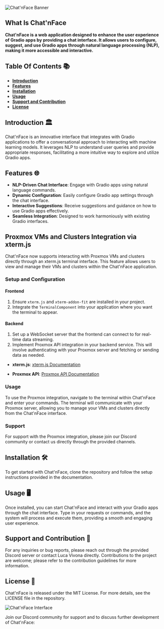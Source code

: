 ![Chat'nFace Banner](images/chatty.png)


## What Is Chat'nFace
**Chat'nFace is a web application designed to enhance the user experience of Gradio apps by providing a chat interface. It allows users to configure, suggest, and use Gradio apps through natural language processing (NLP), making it more accessible and interactive.**

## Table Of Contents 📚
 - [**Introduction**](#introduction-)
 - [**Features**](#features-)
 - [**Installation**](#installation-)
 - [**Usage**](#usage-)
 - [**Support and Contribution**](#support-and-contribution-)
 - [**License**](#license-)

## Introduction 🏛️
Chat'nFace is an innovative interface that integrates with Gradio applications to offer a conversational approach to interacting with machine learning models. It leverages NLP to understand user queries and provide appropriate responses, facilitating a more intuitive way to explore and utilize Gradio apps.

## Features 🌐
- **NLP-Driven Chat Interface**: Engage with Gradio apps using natural language commands.
- **Dynamic Configuration**: Easily configure Gradio app settings through the chat interface.
- **Interactive Suggestions**: Receive suggestions and guidance on how to use Gradio apps effectively.
- **Seamless Integration**: Designed to work harmoniously with existing Gradio interfaces.

## Proxmox VMs and Clusters Integration via xterm.js

Chat'nFace now supports interacting with Proxmox VMs and clusters directly through an xterm.js terminal interface. This feature allows users to view and manage their VMs and clusters within the Chat'nFace application.

### Setup and Configuration

#### Frontend

1. Ensure `xterm.js` and `xterm-addon-fit` are installed in your project.
2. Integrate the `TerminalComponent` into your application where you want the terminal to appear.

#### Backend

1. Set up a WebSocket server that the frontend can connect to for real-time data streaming.
2. Implement Proxmox API integration in your backend service. This will involve authenticating with your Proxmox server and fetching or sending data as needed.

- **xterm.js**: [xterm.js Documentation](https://xtermjs.org/docs/)

- **Proxmox API**: [Proxmox API Documentation](https://pve.proxmox.com/pve-docs/api-viewer/index.html)

### Usage

To use the Proxmox integration, navigate to the terminal within Chat'nFace and enter your commands. The terminal will communicate with your Proxmox server, allowing you to manage your VMs and clusters directly from the Chat'nFace interface.

### Support

For support with the Proxmox integration, please join our Discord community or contact us directly through the provided channels.
## Installation 🛠️
To get started with Chat'nFace, clone the repository and follow the setup instructions provided in the documentation.

## Usage 🖥️
Once installed, you can start Chat'nFace and interact with your Gradio apps through the chat interface. Type in your requests or commands, and the system will process and execute them, providing a smooth and engaging user experience.

## Support and Contribution 🤝
For any inquiries or bug reports, please reach out through the provided Discord server or contact Luca Vivona directly. Contributions to the project are welcome; please refer to the contribution guidelines for more information.

## License 📄
Chat'nFace is released under the MIT License. For more details, see the LICENSE file in the repository.

![Chat'nFace Interface](images/chatnface_interface.png)

Join our Discord community for support and to discuss further development of Chat'nFace:

